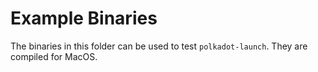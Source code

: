 # Example Binaries

The binaries in this folder can be used to test `polkadot-launch`. They are compiled for MacOS.

